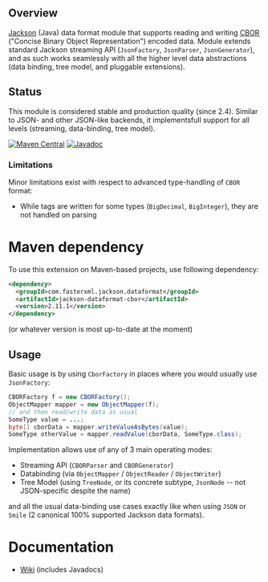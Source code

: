 ## Overview

[Jackson](../../../../jackson) (Java) data format module that supports reading and writing 
[CBOR](https://www.rfc-editor.org/info/rfc7049)
("Concise Binary Object Representation") encoded data.
Module extends standard Jackson streaming API (`JsonFactory`, `JsonParser`, `JsonGenerator`), and as such works seamlessly with all the higher level data abstractions (data binding, tree model, and pluggable extensions).

## Status

This module is considered stable and production quality (since 2.4). Similar to JSON- and other JSON-like
backends, it implementsfull support for all levels (streaming, data-binding, tree model).

[![Maven Central](https://maven-badges.herokuapp.com/maven-central/com.fasterxml.jackson.dataformat/jackson-dataformat-cbor/badge.svg)](https://maven-badges.herokuapp.com/maven-central/com.fasterxml.jackson.dataformat/jackson-dataformat-cbor/)
[![Javadoc](https://javadoc.io/badge/com.fasterxml.jackson.dataformat/jackson-dataformat-cbor.svg)](http://www.javadoc.io/doc/com.fasterxml.jackson.dataformat/jackson-dataformat-cbor)

### Limitations

Minor limitations exist with respect to advanced type-handling of `CBOR` format:

* While tags are written for some types (`BigDecimal`, `BigInteger`), they are not handled on parsing

# Maven dependency

To use this extension on Maven-based projects, use following dependency:

```xml
<dependency>
  <groupId>com.fasterxml.jackson.dataformat</groupId>
  <artifactId>jackson-dataformat-cbor</artifactId>
  <version>2.11.1</version>
</dependency>
```

(or whatever version is most up-to-date at the moment)

## Usage

Basic usage is by using `CborFactory` in places where you would usually use `JsonFactory`:

```java
CBORFactory f = new CBORFactory();
ObjectMapper mapper = new ObjectMapper(f);
// and then read/write data as usual
SomeType value = ...;
byte[] cborData = mapper.writeValueAsBytes(value);
SomeType otherValue = mapper.readValue(cborData, SomeType.class);
```

Implementation allows use of any of 3 main operating modes:

* Streaming API (`CBORParser` and `CBORGenerator`)
* Databinding (via `ObjectMapper` / `ObjectReader` / `ObjectWriter`)
* Tree Model (using `TreeNode`, or its concrete subtype, `JsonNode` -- not JSON-specific despite the name)

and all the usual data-binding use cases exactly like when using `JSON` or `Smile` (2 canonical 100% supported Jackson data formats).

# Documentation

* [Wiki](../../../wiki) (includes Javadocs)
